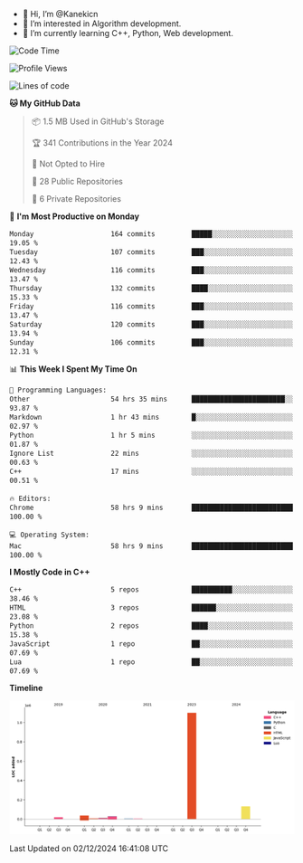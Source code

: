 - 👋 Hi, I’m @Kanekicn
- 👀 I’m interested in Algorithm development.
- 🌱 I’m currently learning C++, Python, Web development.

<!---
cotecsz/cotecsz is a ✨ special ✨ repository because its `README.md` (this file) appears on your GitHub profile.
You can click the Preview link to take a look at your changes.
--->

<!--START_SECTION:waka-->
![Code Time](http://img.shields.io/badge/Code%20Time-2%2C128%20hrs%2010%20mins-blue)

![Profile Views](http://img.shields.io/badge/Profile%20Views-0-blue)

![Lines of code](https://img.shields.io/badge/From%20Hello%20World%20I%27ve%20Written-1.3%20million%20lines%20of%20code-blue)

**🐱 My GitHub Data** 

> 📦 1.5 MB Used in GitHub's Storage 
 > 
> 🏆 341 Contributions in the Year 2024
 > 
> 🚫 Not Opted to Hire
 > 
> 📜 28 Public Repositories 
 > 
> 🔑 6 Private Repositories 
 > 
📅 **I'm Most Productive on Monday** 

```text
Monday                   164 commits         █████░░░░░░░░░░░░░░░░░░░░   19.05 % 
Tuesday                  107 commits         ███░░░░░░░░░░░░░░░░░░░░░░   12.43 % 
Wednesday                116 commits         ███░░░░░░░░░░░░░░░░░░░░░░   13.47 % 
Thursday                 132 commits         ████░░░░░░░░░░░░░░░░░░░░░   15.33 % 
Friday                   116 commits         ███░░░░░░░░░░░░░░░░░░░░░░   13.47 % 
Saturday                 120 commits         ███░░░░░░░░░░░░░░░░░░░░░░   13.94 % 
Sunday                   106 commits         ███░░░░░░░░░░░░░░░░░░░░░░   12.31 % 
```


📊 **This Week I Spent My Time On** 

```text
💬 Programming Languages: 
Other                    54 hrs 35 mins      ███████████████████████░░   93.87 % 
Markdown                 1 hr 43 mins        █░░░░░░░░░░░░░░░░░░░░░░░░   02.97 % 
Python                   1 hr 5 mins         ░░░░░░░░░░░░░░░░░░░░░░░░░   01.87 % 
Ignore List              22 mins             ░░░░░░░░░░░░░░░░░░░░░░░░░   00.63 % 
C++                      17 mins             ░░░░░░░░░░░░░░░░░░░░░░░░░   00.51 % 

🔥 Editors: 
Chrome                   58 hrs 9 mins       █████████████████████████   100.00 % 

💻 Operating System: 
Mac                      58 hrs 9 mins       █████████████████████████   100.00 % 
```

**I Mostly Code in C++** 

```text
C++                      5 repos             ██████████░░░░░░░░░░░░░░░   38.46 % 
HTML                     3 repos             ██████░░░░░░░░░░░░░░░░░░░   23.08 % 
Python                   2 repos             ████░░░░░░░░░░░░░░░░░░░░░   15.38 % 
JavaScript               1 repo              ██░░░░░░░░░░░░░░░░░░░░░░░   07.69 % 
Lua                      1 repo              ██░░░░░░░░░░░░░░░░░░░░░░░   07.69 % 
```



**Timeline**

![Lines of Code chart](https://raw.githubusercontent.com/Kanekicn/Kanekicn/master/assets/bar_graph.png)


 Last Updated on 02/12/2024 16:41:08 UTC
<!--END_SECTION:waka-->
